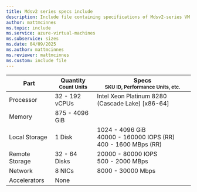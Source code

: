 ```yaml
---
title: Mdsv2 series specs include
description: Include file containing specifications of Mdsv2-series VM sizes.
author: mattmcinnes
ms.topic: include
ms.service: azure-virtual-machines
ms.subservice: sizes
ms.date: 04/09/2025
ms.author: mattmcinnes
ms.reviewer: mattmcinnes
ms.custom: include file
---
```

| Part | Quantity <br><sup>Count Units | Specs <br><sup>SKU ID, Performance Units, etc.  |
|---|---|---|
| Processor      | 32 - 192 vCPUs       | Intel Xeon Platinum 8280 (Cascade Lake) [x86-64]                   |
| Memory         | 875 - 4096 GiB          |                      |
| Local Storage  | 1 Disk           | 1024 - 4096 GiB <br>40000 - 160000 IOPS (RR) <br>400 - 1600 MBps (RR)                   |
| Remote Storage | 32 - 64 Disks    | 20000 - 80000 IOPS <br>500 - 2000 MBps |
| Network        | 8 NICs          | 8000 - 30000 Mbps              |
| Accelerators   | None              |                       |
